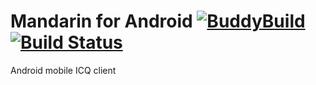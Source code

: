 # Mandarin for Android [![BuddyBuild](https://dashboard.buddybuild.com/api/statusImage?appID=57bf0e7da0a81e01002e1415&branch=master&build=latest)](https://dashboard.buddybuild.com/apps/57bf0e7da0a81e01002e1415/build/latest) [![Build Status](https://travis-ci.org/solkin/mandarin-android.svg?branch=master)](https://travis-ci.org/solkin/mandarin-android)
Android mobile ICQ client
